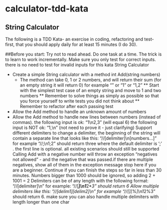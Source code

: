 # calculator-tdd-kata

## String Calculator
The following is a TDD Kata- an exercise in coding, refactoring and test-first, that you should apply daily for at least 15 minutes (I do 30).

##Before you start: 
Try not to read ahead.
Do one task at a time. The trick is to learn to work incrementally.
Make sure you only test for correct inputs. there is no need to test for invalid inputs for this kata
String Calculator

* Create a simple String calculator with a method int Add(string numbers)
  * The method can take 0, 1 or 2 numbers, and will return their sum (for an empty string it will return 0) for example “” or “1” or “1,2”
** Start with the simplest test case of an empty string and move to 1 and two numbers
** Remember to solve things as simply as possible so that you force yourself to write tests you did not think about
** Remember to refactor after each passing test
* Allow the Add method to handle an unknown amount of numbers
* Allow the Add method to handle new lines between numbers (instead of commas).
the following input is ok:  “1\n2,3”  (will equal 6)
the following input is NOT ok:  “1,\n” (not need to prove it - just clarifying)
Support different delimiters
to change a delimiter, the beginning of the string will contain a separate line that looks like this:   “//[delimiter]\n[numbers…]” for example “//;\n1;2” should return three where the default delimiter is ‘;’ .
the first line is optional. all existing scenarios should still be supported
Calling Add with a negative number will throw an exception “negatives not allowed” - and the negative that was passed.if there are multiple negatives, show all of them in the exception message
stop here if you are a beginner. Continue if you can finish the steps so far in less than 30 minutes.
Numbers bigger than 1000 should be ignored, so adding 2 + 1001  = 2
Delimiters can be of any length with the following format:  “//[delimiter]\n” for example: “//[***]\n1***2***3” should return 6
Allow multiple delimiters like this:  “//[delim1][delim2]\n” for example “//[*][%]\n1*2%3” should return 6.
make sure you can also handle multiple delimiters with length longer than one char

